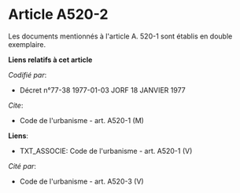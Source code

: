 # Article A520-2

Les documents mentionnés à l'article A. 520-1 sont établis en double exemplaire.

**Liens relatifs à cet article**

_Codifié par_:

  - Décret n°77-38 1977-01-03 JORF 18 JANVIER 1977

_Cite_:

  - Code de l'urbanisme - art. A520-1 (M)

**Liens**:

  - TXT_ASSOCIE: Code de l'urbanisme - art. A520-1 (V)

_Cité par_:

  - Code de l'urbanisme - art. A520-3 (V)
